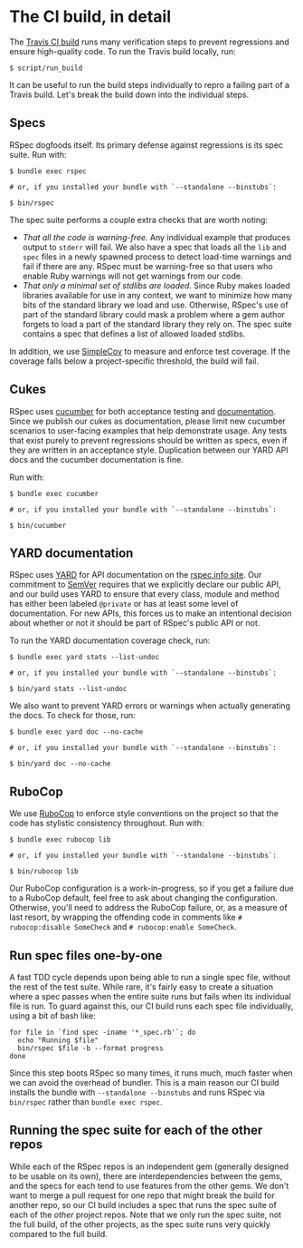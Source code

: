 <!---
This file was generated on 2023-03-02T14:06:18+00:00 from the rspec-dev repo.
DO NOT modify it by hand as your changes will get lost the next time it is generated.
-->

# The CI build, in detail

The [Travis CI build](https://travis-ci.org/rspec/rspec-rails)
runs many verification steps to prevent regressions and
ensure high-quality code. To run the Travis build locally, run:

```
$ script/run_build
```

It can be useful to run the build steps individually
to repro a failing part of a Travis build. Let's break
the build down into the individual steps.

## Specs

RSpec dogfoods itself. Its primary defense against regressions is its spec suite. Run with:

```
$ bundle exec rspec

# or, if you installed your bundle with `--standalone --binstubs`:

$ bin/rspec
```

The spec suite performs a couple extra checks that are worth noting:

* *That all the code is warning-free.* Any individual example that produces output
  to `stderr` will fail. We also have a spec that loads all the `lib` and `spec`
  files in a newly spawned process to detect load-time warnings and fail if there
  are any. RSpec must be warning-free so that users who enable Ruby warnings will
  not get warnings from our code.
* *That only a minimal set of stdlibs are loaded.* Since Ruby makes loaded libraries
  available for use in any context, we want to minimize how many bits of the standard
  library we load and use. Otherwise, RSpec's use of part of the standard library could
  mask a problem where a gem author forgets to load a part of the standard library they
  rely on. The spec suite contains a spec that defines a list of allowed loaded
  stdlibs.

In addition, we use [SimpleCov](https://github.com/colszowka/simplecov)
to measure and enforce test coverage. If the coverage falls below a
project-specific threshold, the build will fail.

## Cukes

RSpec uses [cucumber](https://cucumber.io/) for both acceptance testing
and [documentation](https://relishapp.com/rspec). Since we publish our cukes
as documentation, please limit new cucumber scenarios to user-facing examples
that help demonstrate usage. Any tests that exist purely to prevent regressions
should be written as specs, even if they are written in an acceptance style.
Duplication between our YARD API docs and the cucumber documentation is fine.

Run with:

```
$ bundle exec cucumber

# or, if you installed your bundle with `--standalone --binstubs`:

$ bin/cucumber
```

## YARD documentation

RSpec uses [YARD](https://yardoc.org/) for API documentation on the [rspec.info site](https://rspec.info/).
Our commitment to [SemVer](https://semver.org) requires that we explicitly
declare our public API, and our build uses YARD to ensure that every
class, module and method has either been labeled `@private` or has at
least some level of documentation. For new APIs, this forces us to make
an intentional decision about whether or not it should be part of
RSpec's public API or not.

To run the YARD documentation coverage check, run:

```
$ bundle exec yard stats --list-undoc

# or, if you installed your bundle with `--standalone --binstubs`:

$ bin/yard stats --list-undoc
```

We also want to prevent YARD errors or warnings when actually generating
the docs. To check for those, run:

```
$ bundle exec yard doc --no-cache

# or, if you installed your bundle with `--standalone --binstubs`:

$ bin/yard doc --no-cache
```

## RuboCop

We use [RuboCop](https://github.com/rubocop-hq/rubocop) to enforce style
conventions on the project so that the code has stylistic consistency
throughout. Run with:

```
$ bundle exec rubocop lib

# or, if you installed your bundle with `--standalone --binstubs`:

$ bin/rubocop lib
```

Our RuboCop configuration is a work-in-progress, so if you get a failure
due to a RuboCop default, feel free to ask about changing the
configuration. Otherwise, you'll need to address the RuboCop failure,
or, as a measure of last resort, by wrapping the offending code in
comments like `# rubocop:disable SomeCheck` and `# rubocop:enable SomeCheck`.

## Run spec files one-by-one

A fast TDD cycle depends upon being able to run a single spec file,
without the rest of the test suite. While rare, it's fairly easy to
create a situation where a spec passes when the entire suite runs
but fails when its individual file is run. To guard against this,
our CI build runs each spec file individually, using a bit of bash like:

```
for file in `find spec -iname '*_spec.rb'`; do
  echo "Running $file"
  bin/rspec $file -b --format progress
done
```

Since this step boots RSpec so many times, it runs much, much
faster when we can avoid the overhead of bundler. This is a main reason our
CI build installs the bundle with `--standalone --binstubs` and
runs RSpec via `bin/rspec` rather than `bundle exec rspec`.

## Running the spec suite for each of the other repos

While each of the RSpec repos is an independent gem (generally designed
to be usable on its own), there are interdependencies between the gems,
and the specs for each tend to use features from the other gems. We
don't want to merge a pull request for one repo that might break the
build for another repo, so our CI build includes a spec that runs the
spec suite of each of the _other_ project repos. Note that we only run
the spec suite, not the full build, of the other projects, as the spec
suite runs very quickly compared to the full build.
